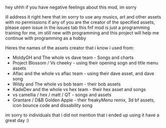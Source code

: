 hey uhhh if you have negative feelings about this mod, im sorry

ill address it right here that im sorry to use any musics, art and other assets with no permissions
if any of you are the creator of the specified assets, please open issue in the issues tab
this fnf mod is just a programming training for me, im still new with programming and this 
project will help me continue with programming as a hobby

 Heres the names of the assets creator that i know i used from:
- MoldyGH and The whole vs dave team - Songs and charts
- Project Blossom / Vs cheeky - using their opening sogn and title menu assets
- Aflac and the whole vs aflac team - using their dave asset, and dave song
- Wildy and The whole vs bob team - their bob assets
- KadeDev and the whole vs hex team - their hex asset and songs
- vs camellia / hex / matt / QT - songs and assets
- Grantare / D&B Golden Apple - their freakyMenu remix, 3d bf assets, icon bounce code and dissability song

im sorry to individuals that i did not mention that i ended up using it
have a great day :)
